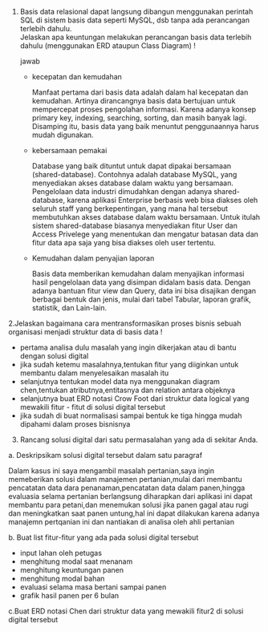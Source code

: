 1. Basis data relasional dapat langsung dibangun menggunakan perintah SQL di sistem basis data seperti MySQL, dsb tanpa ada perancangan terlebih dahulu.  
   Jelaskan apa keuntungan melakukan perancangan basis data terlebih dahulu (menggunakan ERD ataupun Class Diagram) !
  
   jawab 
   - kecepatan dan kemudahan 
     
     Manfaat pertama dari basis data adalah dalam hal kecepatan dan kemudahan. Artinya dirancangnya basis data bertujuan untuk mempercepat proses pengolahan informasi. Karena adanya konsep primary key, indexing, searching, sorting, dan masih banyak lagi. Disamping itu, basis data yang baik menuntut penggunaannya harus mudah digunakan.
     
    - kebersamaan pemakai 
    
      Database yang baik dituntut untuk dapat dipakai bersamaan (shared-database). Contohnya adalah database MySQL, yang menyediakan akses database dalam waktu yang bersamaan. Pengelolaan data industri dimudahkan dengan adanya shared-database, karena aplikasi Enterprise berbasis web bisa diakses oleh seluruh staff yang berkepentingan, yang mana hal tersebut membutuhkan akses database dalam waktu bersamaan. Untuk itulah sistem shared-database biasanya menyediakan fitur User dan Access Privelege yang menentukan dan mengatur batasan data dan fitur data apa saja yang bisa diakses oleh user tertentu.
   
   - Kemudahan dalam penyajian laporan 
   
     Basis data memberikan kemudahan dalam menyajikan informasi hasil pengelolaan data yang disimpan didalam basis data. Dengan adanya bantuan fitur view dan Query, data ini bisa disajikan dengan berbagai bentuk dan jenis, mulai dari tabel Tabular, laporan grafik, statistik, dan Lain-lain.
 
2.Jelaskan bagaimana cara mentransformasikan proses bisnis sebuah organisasi menjadi struktur data di basis data !

  - pertama analisa dulu masalah yang ingin dikerjakan atau di bantu dengan solusi digital 
  - jika sudah ketemu masalahnya,tentukan fitur yang diiginkan untuk membantu dalam menyelesaikan masalah itu 
  - selanjutnya tentukan model data nya menggunakan diagram chen,tentukan atributnya,entitasnya dan relation antara objeknya 
  - selanjutnya buat ERD notasi Crow Foot dari struktur data logical yang mewakili fitur - fitut di solusi digital tersebut
  - jika sudah di buat normalisasi sampai bentuk ke tiga hingga mudah dipahami dalam proses bisnisnya 


3. Rancang solusi digital dari satu permasalahan yang ada di sekitar Anda.  

  a. Deskripsikam solusi digital tersebut dalam satu paragraf 
  
  Dalam kasus ini saya mengambil masalah pertanian,saya ingin memeberikan solusi dalam manajemen pertanian,mulai dari membantu pencatatan data dara penanaman,pencatatan data dalam panen,hingga evaluasia selama pertanian berlangsung diharapkan dari aplikasi ini dapat membantu para petani,dan menemukan solusi jika panen gagal atau rugi dan meningkatkan saat panen untung,hal ini dapat dilakukan karena adanya manajemn pertqanian ini dan nantiakan di analisa oleh ahli pertanian 
  
  b. Buat list fitur-fitur yang ada pada solusi digital tersebut 
   
   - input lahan oleh petugas 
   - menghitung modal saat menanam 
   - menghitung keuntungan panen 
   - menghitung modal bahan
   - evaluasi selama masa bertani sampai panen 
   - grafik hasil panen per 6 bulan 
   
   c.Buat ERD notasi Chen dari struktur data yang mewakili fitur2 di solusi digital tersebut
   
   
    
  
  
